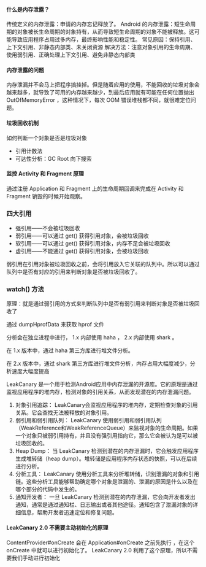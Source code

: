 #### 什么是内存泄露？

传统定义的内存泄露：申请的内存忘记释放了。
Android 的内存泄露：短⽣命周期的对象被⻓⽣命周期的对象持有，从⽽导致短⽣命周期的对象不能被释放。这可能导致应用程序占用过多内存，最终影响性能和稳定性。
常见原因：保持引用、上下文引用、非静态内部类、未关闭资源
解决方法：注意对象引用的生命周期、使用弱引用、正确处理上下文引用、避免非静态内部类



#### 内存泄露的问题

内存泄漏并不会⻢上把程序搞挂掉。但是随着应⽤的使⽤，不能回收的垃圾对象会越来越多，就导致了可⽤的内存越来越少，到最后应⽤就有可能在任何位置抛出OutOfMemoryError ，这种情况下，每次 OOM 错误堆栈都不同，就很难定位问题。



#### 垃圾回收机制

如何判断一个对象是否是垃圾对象

- 引用计数法
- 可达性分析：GC Root 向下搜索



#### 监控 Activity 和 Fragment 原理

通过注册 Application 和 Fragment 上的⽣命周期回调来完成在 Activity 和 Fragment 销毁的时候开始观察。



### 四⼤引⽤

- 强引⽤——不会被垃圾回收
- 弱引⽤——可以通过 get() 获得引⽤对象，会被垃圾回收
- 软引⽤——可以通过 get() 获得引⽤对象，内存不⾜会被垃圾回收
- 虚引⽤——不能通过 get() 获得引⽤对象，会被垃圾回收

弱引⽤在引⽤对象被垃圾回收之前，会将引⽤放⼊它关联的队列中。所以可以通过队列中是否有对应的引⽤来判断对象是否被垃圾回收了。



### watch() ⽅法

原理：就是通过弱引⽤的⽅式来判断队列中是否有弱引⽤来判断对象是否被垃圾回收了

通过 dumpHprofData 来获取 hprof ⽂件

分析会在独⽴进程中进⾏， 1.x 内部使⽤ haha ， 2.x 内部使⽤ shark 。

在 1.x 版本中，通过 haha 第三⽅库进⾏堆⽂件分析。

在 2.x 版本中，通过 shark 第三⽅库进⾏堆⽂件分析，内存占⽤⼤幅度减少，分析速度⼤幅度提⾼



LeakCanary 是一个用于检测Android应用中内存泄漏的开源库。它的原理是通过监视应用程序的堆内存，检测对象的引用关系，从而发现潜在的内存泄漏问题。

1. 对象引用追踪： LeakCanary会监视应用程序的堆内存，定期检查对象的引用关系。它会查找无法被释放的对象引用。
2. 弱引用和弱引用队列： LeakCanary 使用弱引用和弱引用队列（WeakReference和WeakReferenceQueue）来监视对象的生命周期。如果一个对象只被弱引用持有，并且没有强引用指向它，那么它会被认为是可以被垃圾回收的。
3. Heap Dump： 当 LeakCanary 检测到潜在的内存泄漏时，它会触发应用程序生成堆转储（heap dump）。堆转储是应用程序内存状态的快照，可以在后续进行分析。
4. 分析工具： LeakCanary 使用分析工具来分析堆转储，识别泄漏的对象和引用链。这些分析工具能够帮助确定哪个对象是泄漏的、泄漏的原因是什么以及在哪个部分的代码中发生的。
5. 通知开发者： 一旦 LeakCanary 检测到潜在的内存泄漏，它会向开发者发出通知，通常是通过通知栏、日志输出或者其他途径。通知包含了泄漏对象的详细信息，帮助开发者迅速定位和修复问题。



#### LeakCanary 2.0 不需要主动初始化的原理

ContentProvider#onCreate 会在 Application#onCreate 之前先执⾏ ，在这个 onCreate 中就可以进⾏初始化了。 LeakCanary 2.0 利⽤了这个原理，所以不需要我们⼿动进⾏初始化

